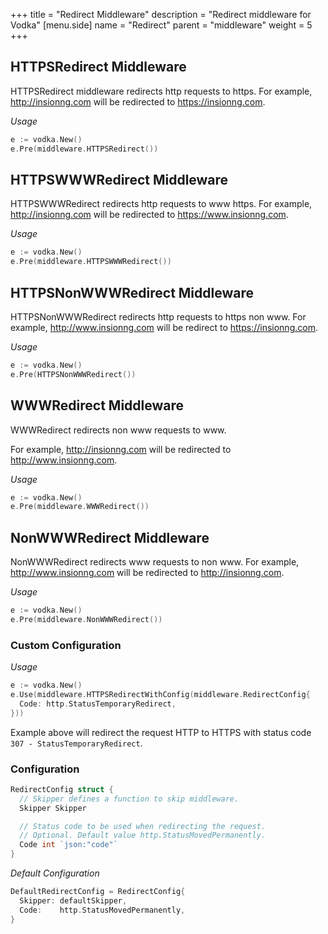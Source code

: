+++
title = "Redirect Middleware"
description = "Redirect middleware for Vodka"
[menu.side]
  name = "Redirect"
  parent = "middleware"
  weight = 5
+++

## HTTPSRedirect Middleware

HTTPSRedirect middleware redirects http requests to https.
For example, http://insionng.com will be redirected to https://insionng.com.

*Usage*

```go
e := vodka.New()
e.Pre(middleware.HTTPSRedirect())
```

## HTTPSWWWRedirect Middleware

HTTPSWWWRedirect redirects http requests to www https.
For example, http://insionng.com will be redirected to https://www.insionng.com.

*Usage*

```go
e := vodka.New()
e.Pre(middleware.HTTPSWWWRedirect())
```

## HTTPSNonWWWRedirect Middleware

HTTPSNonWWWRedirect redirects http requests to https non www.
For example, http://www.insionng.com will be redirect to https://insionng.com.

*Usage*

```go
e := vodka.New()
e.Pre(HTTPSNonWWWRedirect())
```

## WWWRedirect Middleware

WWWRedirect redirects non www requests to www.

For example, http://insionng.com will be redirected to http://www.insionng.com.

*Usage*

```go
e := vodka.New()
e.Pre(middleware.WWWRedirect())
```

## NonWWWRedirect Middleware

NonWWWRedirect redirects www requests to non www.
For example, http://www.insionng.com will be redirected to http://insionng.com.

*Usage*

```go
e := vodka.New()
e.Pre(middleware.NonWWWRedirect())
```

### Custom Configuration

*Usage*

```go
e := vodka.New()
e.Use(middleware.HTTPSRedirectWithConfig(middleware.RedirectConfig{
  Code: http.StatusTemporaryRedirect,
}))
```

Example above will redirect the request HTTP to HTTPS with status code `307 - StatusTemporaryRedirect`.

### Configuration

```go
RedirectConfig struct {
  // Skipper defines a function to skip middleware.
  Skipper Skipper

  // Status code to be used when redirecting the request.
  // Optional. Default value http.StatusMovedPermanently.
  Code int `json:"code"`
}
```

*Default Configuration*

```go
DefaultRedirectConfig = RedirectConfig{
  Skipper: defaultSkipper,
  Code:    http.StatusMovedPermanently,
}
```
